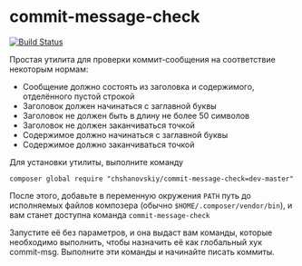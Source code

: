 # commit-message-check
[![Build Status](https://travis-ci.org/itmh/php-commit-message-check.svg?branch=master)](https://travis-ci.org/itmh/php-commit-message-check)

Простая утилита для проверки коммит-сообщения на соответствие некоторым нормам:
* Сообщение должно состоять из заголовка и содержимого, отделённого пустой строкой
* Заголовок должен начинаться с заглавной буквы
* Заголовок не должен быть в длину не более 50 символов
* Заголовок не должен заканчиваться точкой
* Содержимое должно начинаться с заглавной буквы
* Содержимое должно заканчиваться точкой

Для установки утилиты, выполните команду

`composer global require "chshanovskiy/commit-message-check=dev-master"`

После этого, добавьте в переменную окружения `PATH` путь до исполняемых файлов композера (обычно `$HOME/.composer/vendor/bin`), и вам станет доступна команда `commit-message-check`

Запустите её без параметров, и она выдаст вам команды, которые необходимо выполнить, чтобы назначить её как глобальный хук commit-msg. Выполните эти команды и начинайте писать коммиты.
